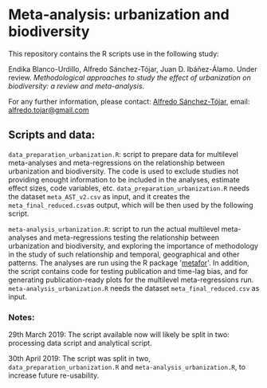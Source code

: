 # Meta-analysis: urbanization and biodiversity

This repository contains the R scripts use in the following study:

Endika Blanco-Urdillo, Alfredo Sánchez-Tójar, Juan D. Ibáñez-Álamo. Under review. *Methodological approaches to study the effect of urbanization on biodiversity: a review and meta-analysis*.

For any further information, please contact: [Alfredo Sánchez-Tójar](https://scholar.google.co.uk/citations?hl=en&user=Sh-Rjq8AAAAJ&view_op=list_works&sortby=pubdate), email: alfredo.tojar@gmail.com

## Scripts and data:

`data_preparation_urbanization.R`: script to prepare data for multilevel meta-analyses and meta-regressions on the relationship between urbanization and biodiversity. The code is used to exclude studies not providing enought information to be included in the analyses, estimate effect sizes, code variables, etc. `data_preparation_urbanization.R` needs the dataset `meta_AST_v2.csv` as input, and it creates the `meta_final_reduced.csv`as output, which will be then used by the following script.

`meta-analysis_urbanization.R`: script to run the actual multilevel meta-analyses and meta-regressions testing the relationship between urbanization and biodiversity, and exploring the importance of methodology in the study of such relationship and temporal, geographical and other patterns. The analyses are run using the R package '[metafor](http://www.metafor-project.org/doku.php/metafor)'. In addition, the script contains code for testing publication and time-lag bias, and for generating publication-ready plots for the multilevel meta-regressions run. `meta-analysis_urbanization.R` needs the dataset `meta_final_reduced.csv` as input. 

### Notes:

29th March 2019: The script available now will likely be split in two: processing data script and analytical script.

30th April 2019: The script was split in two, `data_preparation_urbanization.R` and `meta-analysis_urbanization.R`, to increase future re-usability.
